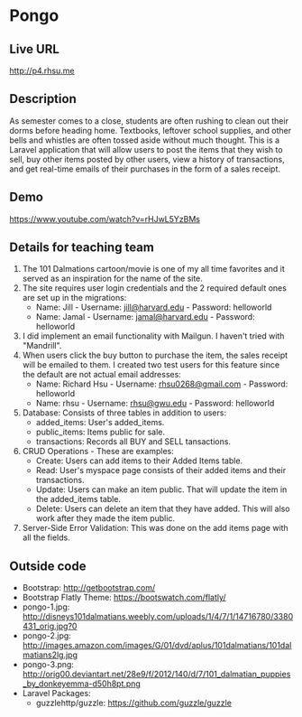 # Pongo

## Live URL
<http://p4.rhsu.me>

## Description
As semester comes to a close, students are often rushing to clean out their dorms before heading home. Textbooks,
leftover school supplies, and other bells and whistles are often tossed aside without much thought. This is a
Laravel application that will allow users to post the items that they wish to sell, buy other items posted by other
users, view a history of transactions, and get real-time emails of their purchases in the form of a sales receipt.

## Demo
<https://www.youtube.com/watch?v=rHJwL5YzBMs>

## Details for teaching team

1. The 101 Dalmations cartoon/movie is one of my all time favorites and it served as an inspiration for the name of the site.
2. The site requires user login credentials and the 2 required default ones are set up in the migrations:
    - Name: Jill - Username: jill@harvard.edu - Password: helloworld
    - Name: Jamal - Username: jamal@harvard.edu - Password: helloworld
3. I did implement an email functionality with Mailgun. I haven't tried with "Mandrill".
4. When users click the buy button to purchase the item, the sales receipt will be emailed to
them. I created two test users for this feature since the default are not actual email addresses:
    - Name: Richard Hsu - Username: rhsu0268@gmail.com - Password: helloworld
    - Name: rhsu - Username: rhsu@gwu.edu - Password: helloworld
5. Database: Consists of three tables in addition to users:
    - added_items: User's added_items.
    - public_items: Items public for sale.
    - transactions: Records all BUY and SELL tansactions.
6. CRUD Operations - These are examples:
    - Create: Users can add items to their Added Items table.
    - Read: User's myspace page consists of their added items and their transactions.
    - Update: Users can make an item public. That will update the item in the added_items table.
    - Delete: Users can delete an item that they have added. This will also work after they
    made the item public.
7. Server-Side Error Validation: This was done on the add items page with all the fields.

## Outside code
* Bootstrap: http://getbootstrap.com/
* Bootstrap Flatly Theme: https://bootswatch.com/flatly/
* pongo-1.jpg: http://disneys101dalmatians.weebly.com/uploads/1/4/7/1/14716780/3380431_orig.jpg?0
* pongo-2.jpg: http://images.amazon.com/images/G/01/dvd/aplus/101dalmatians/101dalmatians2lg.jpg
* pongo-3.png: http://orig00.deviantart.net/28e9/f/2012/140/d/7/101_dalmatian_puppies_by_donkeyemma-d50h8pt.png
* Laravel Packages:
    - guzzlehttp/guzzle: https://github.com/guzzle/guzzle
